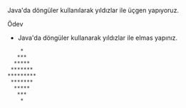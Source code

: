 Java'da döngüler kullanılarak yıldızlar ile üçgen yapıyoruz.

Ödev

* Java'da döngüler kullanarak yıldızlar ile elmas yapınız.

```
    *
   ***
  *****
 *******
*********
 *******
  *****
   ***
    *
```
